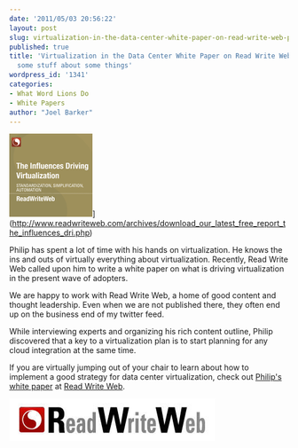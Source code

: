 ```yaml
---
date: '2011/05/03 20:56:22'
layout: post
slug: virtualization-in-the-data-center-white-paper-on-read-write-web-philip-knows-some-stuff-about-some-things
published: true
title: 'Virtualization in the Data Center White Paper on Read Write Web: Philip knows
  some stuff about some things'
wordpress_id: '1341'
categories:
- What Word Lions Do
- White Papers
author: "Joel Barker"
---
```


![](/img/cloudcover.png)](http://www.readwriteweb.com/archives/download_our_latest_free_report_the_influences_dri.php)

Philip has spent a lot of time with his hands on virtualization. He knows the ins and outs of virtually everything about virtualization. Recently, Read Write Web called upon him to write a white paper on what is driving virtualization in the present wave of adopters. 




We are happy to work with Read Write Web, a home of good content and thought leadership. Even when we are not published there, they often end up on the business end of my twitter feed.




While interviewing experts and organizing his rich content outline, Philip discovered that a key to a virtualization plan is to start planning for any cloud integration at the same time.




If you are virtually jumping out of your chair to learn about how to implement a good strategy for data center virtualization, check out [Philip's white paper](http://www.readwriteweb.com/archives/download_our_latest_free_report_the_influences_dri.php) at [Read Write Web](http://www.readwriteweb.com).




![](/img/readwriteweb_logo.jpg)






